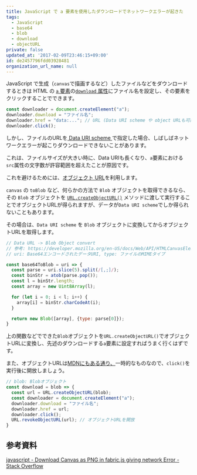 ```yaml
---
title: JavaScript で a 要素を使用したダウンロードでネットワークエラーが起きた
tags:
  - JavaScript
  - base64
  - blob
  - download
  - objectURL
private: false
updated_at: '2017-02-09T23:46:15+09:00'
id: de2457796fdd03928481
organization_url_name: null
---
```

JavaScript で生成（`canvas`で描画するなど）したファイルなどをダウンロードするときは HTML の [`a` 要素](https://developer.mozilla.org/ja/docs/Web/HTML/Element/a)の[`download` 属性](https://developer.mozilla.org/ja/docs/Web/HTML/Element/a#attr-download)にファイル名を設定し、その要素をクリックすることでできます。

```js:download-example.js
const downloader = document.createElement("a");
downloader.download = "ファイル名";
downloader.href = "data:..."; // URL (Data URI scheme や object URLも可能)
downloader.click();
```

しかし、ファイルのURLを[ Data URI scheme ](https://ja.wikipedia.org/wiki/Data_URI_scheme)で指定した場合、しばしばネットワークエラーが起こりダウンロードできないことがあります。

これは、ファイルサイズが大きい時に、Data URIも長くなり、`a`要素における`src`属性の文字数が許容範囲を超えたことが原因です。

これを避けるためには、[オブジェクト URL](https://developer.mozilla.org/ja/docs/Using_files_from_web_applications#Using_object_URLs)を利用します。

`canvas` の `toBlob` など、何らかの方法で `Blob` オブジェクトを取得できるなら、その `Blob` オブジェクトを [`URL.createObjectURL()`](https://developer.mozilla.org/ja/docs/Web/API/URL/createObjectURL) メソッドに渡して実行することでオブジェクトURLが得られますが、データが`Data URI scheme`でしか得られないこともあります。

その場合は、`Data URI scheme` を `Blob` オブジェクトに変換してからオブジェクトURLを取得します。

```js
// Data URL -> Blob Object convert
// 参考: https://developer.mozilla.org/en-US/docs/Web/API/HTMLCanvasElement/toBlob#Polyfill
// uri: Base64エンコードされたデータURI, type: ファイルのMIMEタイプ

const base64ToBlob = uri => {
  const parse = uri.slice(5).split(/[,;]/);
  const binStr = atob(parse.pop());
  const l = binStr.length;
  const array = new Uint8Array(l);

  for (let i = 0; i < l; i++) {
    array[i] = binStr.charCodeAt(i);
  }

  return new Blob([array], {type: parse[0]});
}
```

上の関数などでできた`Blob`オブジェクトを`URL.createObjectURL()`でオブジェクトURLに変換し、先述のダウンロードする`a`要素に設定すればうまく行くはずです。

また、オブジェクトURLは[MDNにもある通り、](https://developer.mozilla.org/ja/docs/Using_files_from_web_applications#Using_object_URLs)一時的なものなので、`click()`を実行後に開放しましょう。

```js
// blob: Blobオブジェクト
const download = blob => {
  const url = URL.createObjectURL(blob);
  const downloader = document.createElement("a");
  downloader.download = "ファイル名";
  downloader.href = url;
  downloader.click();
  URL.revokeObjectURL(url); // オブジェクトURLを開放
}
```

## 参考資料
[javascript - Download Canvas as PNG in fabric.js giving network Error - Stack Overflow](http://stackoverflow.com/questions/37135417/download-canvas-as-png-in-fabric-js-giving-network-error)
